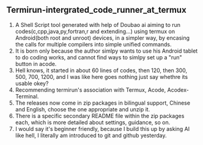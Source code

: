 ## Termirun-intergrated_code_runner_at_termux
1. A Shell Script tool generated with help of Doubao ai aiming to run codes(c,cpp,java,py,fortran,r and extending...) using termux on Android(both root and unroot) devices, in a simpler way, by encasing the calls for multiple compilers into simple unified commands.
2. It is born only because the author simlpy wants to use his Android tablet to do coding works, and cannot find ways to simlpy set up a "run" button in acode.
3. Hell knows, it started in about 60 lines of codes, then 120, then 300, 500, 700, 1200, and I was like here goes nothing just say whethre its usable okey?
4. Recommending termirun's association with Termux, Acode, Acodex-Terminal.
5. The releases now come in zip packages in bilingual support, Chinese and English, choose the one appropriate and unzip it.
6. There is a specific secondary README file within the zip packages each, which is more detailed about settings, guidance, so on.
7. I would say it's beginner friendly, because I build this up by asking AI like hell, I literally am introduced to git and github yesterday.
